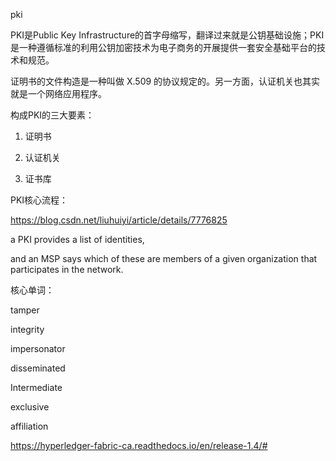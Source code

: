 pki

PKI是Public Key Infrastructure的首字母缩写，翻译过来就是公钥基础设施；PKI是一种遵循标准的利用公钥加密技术为电子商务的开展提供一套安全基础平台的技术和规范。

证明书的文件构造是一种叫做 X.509 的协议规定的。另一方面，认证机关也其实就是一个网络应用程序。

构成PKI的三大要素：

1. 证明书

2. 认证机关

3. 证书库


PKI核心流程： 

https://blog.csdn.net/liuhuiyi/article/details/7776825


a PKI provides a list of identities, 

and an MSP says which of these are members of a given organization that participates in the network.

核心单词：

tamper

integrity

impersonator

disseminated

Intermediate

exclusive

affiliation

https://hyperledger-fabric-ca.readthedocs.io/en/release-1.4/#
